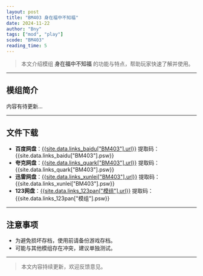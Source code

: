 ```yaml
---
layout: post
title: "BM403 身在福中不知福"
date: 2024-11-22
author: "Bny"
tags: ["mod", "play"]
scode: "BM403"
reading_time: 5
---
```


> 本文介绍模组 **身在福中不知福** 的功能与特点，帮助玩家快速了解并使用。

---

## 模组简介

内容有待更新...

---

## 文件下载
- **百度网盘**：[{{site.data.links_baidu["BM403"].url}}]({{site.data.links_baidu["BM403"].url}}) 提取码：{{site.data.links_baidu["BM403"].psw}}
- **夸克网盘**：[{{site.data.links_quark["BM403"].url}}]({{site.data.links_quark["BM403"].url}}) 提取码：{{site.data.links_quark["BM403"].psw}}
- **迅雷网盘**：[{{site.data.links_xunlei["BM403"].url}}]({{site.data.links_xunlei["BM403"].url}}) 提取码：{{site.data.links_xunlei["BM403"].psw}}
- **123网盘**：[{{site.data.links_123pan["模组"].url}}]({{site.data.links_123pan["模组"].url}}) 提取码：{{site.data.links_123pan["模组"].psw}}

---

## 注意事项
- 为避免损坏存档，使用前请备份游戏存档。
- 可能与其他模组存在冲突，建议单独测试。

---

> 本文内容持续更新，欢迎反馈意见。
